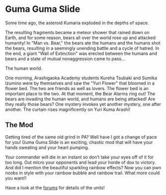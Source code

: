 # Guma Guma Slide
Some time ago, the asteroid Kumaria exploded in the depths of space.

The resulting fragments became a meteor shower that rained down on Earth, and for some reason, bears all over the world rose up and attacked humanity! In "Man vs. Bear," the bears ate the humans and the humans shot the bears, resulting in a seemingly unending battle and a cycle of hatred. In the end, a giant "Wall of Extinction" was erected between the humans and bears and a state of mutual nonaggression came to pass...

The human world.

One morning, Arashigaoka Academy students Kureha Tsubaki and Sumika Izumino were by themselves and saw the "Yuri Flower" that bloomed in a flower bed. The two are friends as well as lovers. The flower bed is an important place to the two. At that moment, the Bear Alarms ring out! The bears are invading the human world, and humans are being attacked! Are they really those bears? One mystery invokes yet another mystery, one after another. The curtain rises magnificently on Yuri Kuma Arashi!

## The Mod
Getting tired of the same old grind in PA? Well have I got a change of pace for you! Guma Guma Slide is an exciting, chaotic mod that will have your hands sweating and your heart pumping. 

Your commander will die in an instant so don't take your eyes off of it for too long. Out micro your opponents and lead your horde of dox to victory. And did I mention the beautiful sparkling rainbow effects? Now you can pwn noobs in style with your rainbow bubble and rainbow trail. What more could you want!!

Have a look at the [forums](https://forums.uberent.com/threads/rel-guma-guma-slide.67174/#post-1055775) for details of the units!
